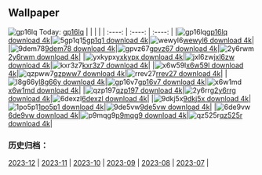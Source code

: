 ## Wallpaper
![gp16lq](https://w.wallhaven.cc/full/gp/wallhaven-gp16lq.jpg) Today: [gp16lq](https://th.wallhaven.cc/small/gp/gp16lq.jpg)
|      |      |      |
| :----: | :----: | :----: |
|![gp16lq](https://th.wallhaven.cc/small/gp/gp16lq.jpg)[gp16lq download 4k](https://wallhaven.cc/w/gp16lq)|![5gp1q1](https://th.wallhaven.cc/small/5g/5gp1q1.jpg)[5gp1q1 download 4k](https://wallhaven.cc/w/5gp1q1)|![wewyl6](https://th.wallhaven.cc/small/we/wewyl6.jpg)[wewyl6 download 4k](https://wallhaven.cc/w/wewyl6)|
|![9dem78](https://th.wallhaven.cc/small/9d/9dem78.jpg)[9dem78 download 4k](https://wallhaven.cc/w/9dem78)|![gpvz67](https://th.wallhaven.cc/small/gp/gpvz67.jpg)[gpvz67 download 4k](https://wallhaven.cc/w/gpvz67)|![2y6rwm](https://th.wallhaven.cc/small/2y/2y6rwm.jpg)[2y6rwm download 4k](https://wallhaven.cc/w/2y6rwm)|
|![yxkypx](https://th.wallhaven.cc/small/yx/yxkypx.jpg)[yxkypx download 4k](https://wallhaven.cc/w/yxkypx)|![jxl6zw](https://th.wallhaven.cc/small/jx/jxl6zw.jpg)[jxl6zw download 4k](https://wallhaven.cc/w/jxl6zw)|![kxr3z7](https://th.wallhaven.cc/small/kx/kxr3z7.jpg)[kxr3z7 download 4k](https://wallhaven.cc/w/kxr3z7)|
|![x6w59l](https://th.wallhaven.cc/small/x6/x6w59l.jpg)[x6w59l download 4k](https://wallhaven.cc/w/x6w59l)|![qzpww7](https://th.wallhaven.cc/small/qz/qzpww7.jpg)[qzpww7 download 4k](https://wallhaven.cc/w/qzpww7)|![rrev27](https://th.wallhaven.cc/small/rr/rrev27.jpg)[rrev27 download 4k](https://wallhaven.cc/w/rrev27)|
|![l8g66y](https://th.wallhaven.cc/small/l8/l8g66y.jpg)[l8g66y download 4k](https://wallhaven.cc/w/l8g66y)|![gp16v7](https://th.wallhaven.cc/small/gp/gp16v7.jpg)[gp16v7 download 4k](https://wallhaven.cc/w/gp16v7)|![x6w1md](https://th.wallhaven.cc/small/x6/x6w1md.jpg)[x6w1md download 4k](https://wallhaven.cc/w/x6w1md)|
|![qzp197](https://th.wallhaven.cc/small/qz/qzp197.jpg)[qzp197 download 4k](https://wallhaven.cc/w/qzp197)|![2y6rrg](https://th.wallhaven.cc/small/2y/2y6rrg.jpg)[2y6rrg download 4k](https://wallhaven.cc/w/2y6rrg)|![6dexzl](https://th.wallhaven.cc/small/6d/6dexzl.jpg)[6dexzl download 4k](https://wallhaven.cc/w/6dexzl)|
|![9dkj5x](https://th.wallhaven.cc/small/9d/9dkj5x.jpg)[9dkj5x download 4k](https://wallhaven.cc/w/9dkj5x)|![1po5p1](https://th.wallhaven.cc/small/1p/1po5p1.jpg)[1po5p1 download 4k](https://wallhaven.cc/w/1po5p1)|![9de5vw](https://th.wallhaven.cc/small/9d/9de5vw.jpg)[9de5vw download 4k](https://wallhaven.cc/w/9de5vw)|
|![6de9vw](https://th.wallhaven.cc/small/6d/6de9vw.jpg)[6de9vw download 4k](https://wallhaven.cc/w/6de9vw)|![p9mqg9](https://th.wallhaven.cc/small/p9/p9mqg9.jpg)[p9mqg9 download 4k](https://wallhaven.cc/w/p9mqg9)|![qz525r](https://th.wallhaven.cc/small/qz/qz525r.jpg)[qz525r download 4k](https://wallhaven.cc/w/qz525r)|

### 历史归档：
[2023-12](https://github.com/april-projects/april-wallpaper/tree/main/picture/2023-12/) | [2023-11](https://github.com/april-projects/april-wallpaper/tree/main/picture/2023-11/) | [2023-10](https://github.com/april-projects/april-wallpaper/tree/main/picture/2023-10/) | [2023-09](https://github.com/april-projects/april-wallpaper/tree/main/picture/2023-09/) | [2023-08](https://github.com/april-projects/april-wallpaper/tree/main/picture/2023-08/) | [2023-07](https://github.com/april-projects/april-wallpaper/tree/main/picture/2023-07/) | 